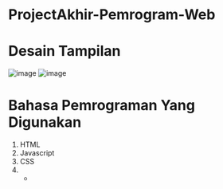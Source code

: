 # ProjectAkhir-Pemrogram-Web
# Desain Tampilan
![image](https://github.com/NurAnifah125/ProjectAkhir-Pemrogram-Web/assets/164049707/d2b6f136-3019-45a2-95c6-a1e6d9c11298)
![image](https://github.com/NurAnifah125/ProjectAkhir-Pemrogram-Web/assets/164049707/64c58812-e911-4771-a312-69e5ec121711)
# Bahasa Pemrograman Yang Digunakan
1. HTML
2. Javascript
3. CSS
4.  -
